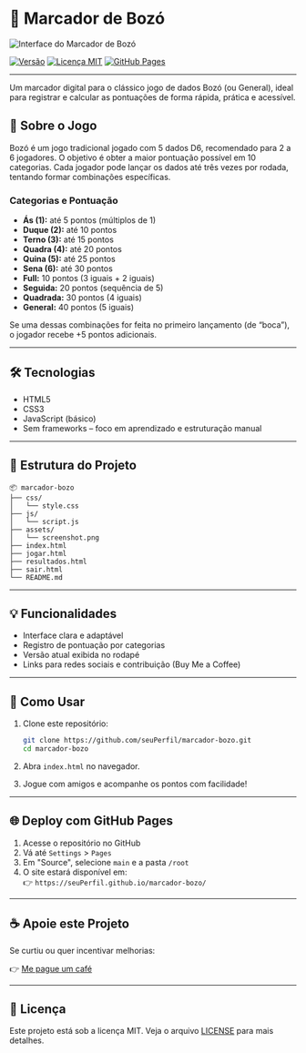 # 🎲 Marcador de Bozó

![Interface do Marcador de Bozó](https://raw.githubusercontent.com/seuPerfil/marcador-bozo/main/assets/screenshot.png)

[![Versão](https://img.shields.io/badge/versão-1.0.0-blue.svg)](https://github.com/seuPerfil/marcador-bozo)
[![Licença MIT](https://img.shields.io/badge/licença-MIT-green.svg)](LICENSE)
[![GitHub Pages](https://img.shields.io/badge/deploy-GitHub%20Pages-orange)](https://seuPerfil.github.io/marcador-bozo/)

---

Um marcador digital para o clássico jogo de dados Bozó (ou General), ideal para registrar e calcular as pontuações de forma rápida, prática e acessível.

## 📌 Sobre o Jogo

Bozó é um jogo tradicional jogado com 5 dados D6, recomendado para 2 a 6 jogadores. O objetivo é obter a maior pontuação possível em 10 categorias. Cada jogador pode lançar os dados até três vezes por rodada, tentando formar combinações específicas.

### Categorias e Pontuação

- **Ás (1):** até 5 pontos (múltiplos de 1)
- **Duque (2):** até 10 pontos
- **Terno (3):** até 15 pontos
- **Quadra (4):** até 20 pontos
- **Quina (5):** até 25 pontos
- **Sena (6):** até 30 pontos
- **Full:** 10 pontos (3 iguais + 2 iguais)
- **Seguida:** 20 pontos (sequência de 5)
- **Quadrada:** 30 pontos (4 iguais)
- **General:** 40 pontos (5 iguais)

Se uma dessas combinações for feita no primeiro lançamento (de “boca”), o jogador recebe +5 pontos adicionais.

---

## 🛠️ Tecnologias

- HTML5
- CSS3
- JavaScript (básico)
- Sem frameworks – foco em aprendizado e estruturação manual

---

## 📁 Estrutura do Projeto

```
📦 marcador-bozo  
├── css/  
│   └── style.css  
├── js/  
│   └── script.js  
├── assets/  
│   └── screenshot.png  
├── index.html  
├── jogar.html  
├── resultados.html  
├── sair.html  
└── README.md
```

---

## 💡 Funcionalidades

- Interface clara e adaptável
- Registro de pontuação por categorias
- Versão atual exibida no rodapé
- Links para redes sociais e contribuição (Buy Me a Coffee)

---

## 🚀 Como Usar

1. Clone este repositório:
   ```bash
   git clone https://github.com/seuPerfil/marcador-bozo.git
   cd marcador-bozo
   ```

2. Abra `index.html` no navegador.

3. Jogue com amigos e acompanhe os pontos com facilidade!

---

## 🌐 Deploy com GitHub Pages

1. Acesse o repositório no GitHub
2. Vá até `Settings` > `Pages`
3. Em "Source", selecione `main` e a pasta `/root`
4. O site estará disponível em:  
   👉 `https://seuPerfil.github.io/marcador-bozo/`

---

## ☕ Apoie este Projeto

Se curtiu ou quer incentivar melhorias:

👉 [Me pague um café](https://www.buymeacoffee.com/seuPerfil)

---

## 📄 Licença

Este projeto está sob a licença MIT. Veja o arquivo [LICENSE](LICENSE) para mais detalhes.
